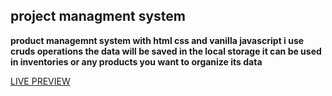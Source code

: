 ## project managment system
**product managemnt system with  html css and vanilla javascript i use cruds operations 
the data will be saved in the local storage it can be used in inventories
or any products you want to organize its data**

[LIVE PREVIEW](https://www.google.com)


